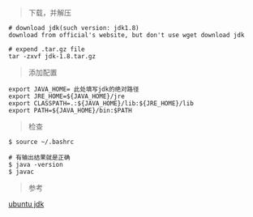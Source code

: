 > 下载，并解压
```
# download jdk(such version: jdk1.8)
download from official's website, but don't use wget download jdk  

# expend .tar.gz file 
tar -zxvf jdk-1.8.tar.gz
```

> 添加配置
```
export JAVA_HOME= 此处填写jdk的绝对路径
export JRE_HOME=${JAVA_HOME}/jre
export CLASSPATH=.:${JAVA_HOME}/lib:${JRE_HOME}/lib
export PATH=${JAVA_HOME}/bin:$PATH
```
> 检查
```
$ source ~/.bashrc 

# 有输出结果就是正确
$ java -version 
$ javac 
```
> 参考

[ubuntu jdk](https://blog.csdn.net/qq_29695701/article/details/77454395)
